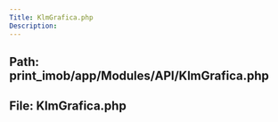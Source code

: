 ```yaml
---
Title: KlmGrafica.php
Description:
---
```


## Path: print_imob/app/Modules/API/KlmGrafica.php
## File: KlmGrafica.php
